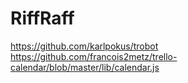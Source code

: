 # RiffRaff

https://github.com/karlpokus/trobot
https://github.com/francois2metz/trello-calendar/blob/master/lib/calendar.js
